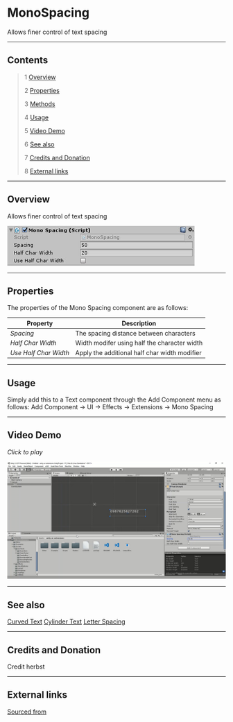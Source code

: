 # MonoSpacing

Allows finer control of text spacing

<!--![](Images/ Game Image.jpg)-->

---------

## Contents

> 1 [Overview](#overview)
>
> 2 [Properties](#properties)
>
> 3 [Methods](#methods)
>
> 4 [Usage](#usage)
>
> 5 [Video Demo](#video-demo)
>
> 6 [See also](#see-also)
>
> 7 [Credits and Donation](#credits-and-donation)
>
> 8 [External links](#external-links)

---------

## Overview

Allows finer control of text spacing

![](Images/MonoSpacingInspector.jpg)

---------

## Properties

The properties of the Mono Spacing component are as follows:

Property | Description
|-|-|
*Spacing*|The spacing distance between characters
*Half Char Width*|Width modifer using half the character width
*Use Half Char Width*|Apply the additional half char width modifier

---------

## Usage

Simply add this to a Text component through the Add Component menu as follows:
Add Component -> UI -> Effects -> Extensions -> Mono Spacing

---------

## Video Demo

*Click to play*

[![Mono Spacing Demo](Images/MonoSpacingDemo.jpg)](Images/MonoSpacingDemo.mp4 "Mono Spacing Demo")

---------

## See also

[Curved Text](/Controls/CurvedText.md)
[Cylinder Text](/Controls/CylinderText.md)
[Letter Spacing](/Controls/LetterSpacing.md)

---------

## Credits and Donation

Credit herbst

---------

## External links

[Sourced from](http://forum.unity3d.com/threads/adjustable-character-spacing-free-script.288277/)
